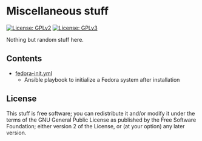 # Miscellaneous stuff

[![License: GPLv2](https://img.shields.io/badge/license-GPLv2-brightgreen.svg)](https://www.gnu.org/licenses/old-licenses/gpl-2.0.en.html)
[![License: GPLv3](https://img.shields.io/badge/license-GPLv3-brightgreen.svg)](http://www.gnu.org/licenses/gpl-3.0)

Nothing but random stuff here.

## Contents

* [fedora-init.yml](fedora-init.yml)
  * Ansible playbook to initialize a Fedora system after installation

## License

This stuff is free software; you can redistribute it and/or modify
it under the terms of the GNU General Public License as published by
the Free Software Foundation; either version 2 of the License, or
(at your option) any later version.
